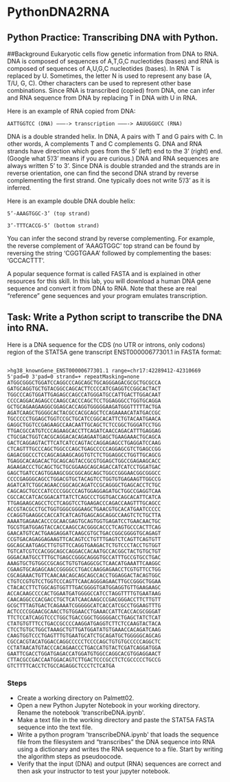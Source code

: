 # PythonDNA2RNA

## Python Practice: Transcribing DNA with Python.

##Background Eukaryotic cells flow genetic information from DNA to RNA. DNA is composed of sequences of A,T,G,C nucleotides (bases) and RNA is composed of sequences of A,U,G,C nucleotides (bases). In RNA T is replaced by U. Sometimes, the letter N is used to represent any base (A, T/U, G, C). Other characters can be used to represent other base combinations. Since RNA is transcribed (copied) from DNA, one can infer and RNA sequence from DNA by replacing T in DNA with U in RNA.

Here is an example of RNA copied from DNA:
```
AATTGGTCC (DNA) ———-> transcription ———-> AAUUGGUCC (RNA)
```

DNA is a double stranded helix. In DNA, A pairs with T and G pairs with C. In other words, A complements T and C complements G. DNA and RNA strands have direction which goes from the 5’ (left) end to the 3’ (right) end. (Google what 5’/3’ means if you are curious.) DNA and RNA sequences are always written 5’ to 3’. Since DNA is double stranded and the strands are in reverse orientation, one can find the second DNA strand by reverse complementing the first strand. One typically does not write 5’/3’ as it is inferred.

Here is an example double DNA double helix:

```
5’-AAAGTGGC-3’ (top strand)

3’-TTTCACCG-5’ (bottom strand)
```
You can infer the second strand by reverse complementing. For example, the reverse complement of ‘AAAGTGGC’ top strand can be found by reversing the string ‘CGGTGAAA’ followed by complementing the bases: ‘GCCACTTT’.

A popular sequence format is called FASTA and is explained in other resources for this skill. In this lab, you will download a human DNA gene sequence and convert it from DNA to RNA. Note that these are real “reference” gene sequences and your program emulates transcription.

## Task: Write a Python script to transcribe the DNA into RNA.
Here is a DNA sequence for the CDS (no UTR or introns, only codons) region of the STAT5A gene transcript ENST00000677301.1 in FASTA format:
```

>hg38_knownGene_ENST00000677301.1 range=chr17:42289412-42310669 5'pad=0 3'pad=0 strand=+ repeatMasking=none
ATGGCGGGCTGGATCCAGGCCCAGCAGCTGCAGGGAGACGCGCTGCGCCA
GATGCAGGTGCTGTACGGCCAGCACTTCCCCATCGAGGTCCGGCACTACT
TGGCCCAGTGGATTGAGAGCCAGCCATGGGATGCCATTGACTTGGACAAT
CCCCAGGACAGAGCCCAAGCCACCCAGCTCCTGGAGGGCCTGGTGCAGGA
GCTGCAGAAGAAGGCGGAGCACCAGGTGGGGGAAGATGGGTTTTTACTGA
AGATCAAGCTGGGGCACTACGCCACGCAGCTCCAGAAAACATATGACCGC
TGCCCCCTGGAGCTGGTCCGCTGCATCCGGCACATTCTGTACAATGAACA
GAGGCTGGTCCGAGAAGCCAACAATTGCAGCTCTCCGGCTGGGATCCTGG
TTGACGCCATGTCCCAGAAGCACCTTCAGATCAACCAGACATTTGAGGAG
CTGCGACTGGTCACGCAGGACACAGAGAATGAGCTGAAGAAACTGCAGCA
GACTCAGGAGTACTTCATCATCCAGTACCAGGAGAGCCTGAGGATCCAAG
CTCAGTTTGCCCAGCTGGCCCAGCTGAGCCCCCAGGAGCGTCTGAGCCGG
GAGACGGCCCTCCAGCAGAAGCAGGTGTCTCTGGAGGCCTGGTTGCAGCG
TGAGGCACAGACACTGCAGCAGTACCGCGTGGAGCTGGCCGAGAAGCACC
AGAAGACCCTGCAGCTGCTGCGGAAGCAGCAGACCATCATCCTGGATGAC
GAGCTGATCCAGTGGAAGCGGCGGCAGCAGCTGGCCGGGAACGGCGGGCC
CCCCGAGGGCAGCCTGGACGTGCTACAGTCCTGGTGTGAGAAGTTGGCCG
AGATCATCTGGCAGAACCGGCAGCAGATCCGCAGGGCTGAGCACCTCTGC
CAGCAGCTGCCCATCCCCGGCCCAGTGGAGGAGATGCTGGCCGAGGTCAA
CGCCACCATCACGGACATTATCTCAGCCCTGGTGACCAGCACATTCATCA
TTGAGAAGCAGCCTCCTCAGGTCCTGAAGACCCAGACCAAGTTTGCAGCC
ACCGTACGCCTGCTGGTGGGCGGGAAGCTGAACGTGCACATGAATCCCCC
CCAGGTGAAGGCCACCATCATCAGTGAGCAGCAGGCCAAGTCTCTGCTTA
AAAATGAGAACACCCGCAACGAGTGCAGTGGTGAGATCCTGAACAACTGC
TGCGTGATGGAGTACCACCAAGCCACGGGCACCCTCAGTGCCCACTTCAG
GAACATGTCACTGAAGAGGATCAAGCGTGCTGACCGGCGGGGTGCAGAGT
CCGTGACAGAGGAGAAGTTCACAGTCCTGTTTGAGTCTCAGTTCAGTGTT
GGCAGCAATGAGCTTGTGTTCCAGGTGAAGACTCTGTCCCTACCTGTGGT
TGTCATCGTCCACGGCAGCCAGGACCACAATGCCACGGCTACTGTGCTGT
GGGACAATGCCTTTGCTGAGCCGGGCAGGGTGCCATTTGCCGTGCCTGAC
AAAGTGCTGTGGCCGCAGCTGTGTGAGGCGCTCAACATGAAATTCAAGGC
CGAAGTGCAGAGCAACCGGGGCCTGACCAAGGAGAACCTCGTGTTCCTGG
CGCAGAAACTGTTCAACAACAGCAGCAGCCACCTGGAGGACTACAGTGGC
CTGTCCGTGTCCTGGTCCCAGTTCAACAGGGAGAACTTGCCGGGCTGGAA
CTACACCTTCTGGCAGTGGTTTGACGGGGTGATGGAGGTGTTGAAGAAGC
ACCACAAGCCCCACTGGAATGATGGGGCCATCCTAGGTTTTGTGAATAAG
CAACAGGCCCACGACCTGCTCATCAACAAGCCCGACGGGACCTTCTTGTT
GCGCTTTAGTGACTCAGAAATCGGGGGCATCACCATCGCCTGGAAGTTTG
ACTCCCCGGAACGCAACCTGTGGAACCTGAAACCATTCACCACGCGGGAT
TTCTCCATCAGGTCCCTGGCTGACCGGCTGGGGGACCTGAGCTATCTCAT
CTATGTGTTTCCTGACCGCCCCAAGGATGAGGTCTTCTCCAAGTACTACA
CTCCTGTGCTGGCTAAAGCTGTTGATGGATATGTGAAACCACAGATCAAG
CAAGTGGTCCCTGAGTTTGTGAATGCATCTGCAGATGCTGGGGGCAGCAG
CGCCACGTACATGGACCAGGCCCCCTCCCCAGCTGTGTGCCCCCAGGCTC
CCTATAACATGTACCCACAGAACCCTGACCATGTACTCGATCAGGATGGA
GAATTCGACCTGGATGAGACCATGGATGTGGCCAGGCACGTGGAGGAACT
CTTACGCCGACCAATGGACAGTCTTGACTCCCGCCTCTCGCCCCCTGCCG
GTCTTTTCACCTCTGCCAGAGGCTCCCTCTCATGA
```
### Steps
* Create a working directory on Palmett02.
* Open a new Python Jupyter Notebook in your working directory. Rename the notebook 'transcribeDNA.ipynb'.
* Make a text file in the working directory and paste the STAT5A FASTA sequence into the text file. 
* Write a python program 'transcribeDNA.ipynb' that loads the sequence file from the filesystem and “transcribes” the DNA sequence into RNA using a dictionary and writes the RNA sequence to a file. Start by writing the algorithm steps as pseudoocode.
* Verify that the input (DNA) and output (RNA) sequences are correct and then ask your instructor to test your jupyter notebook.
